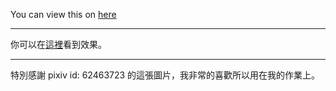 
You can view this on [here](https://kyob1010.github.io/ComputerGraphicsPratice/Texture)

***

你可以在[這裡](https://kyob1010.github.io/ComputerGraphicsPratice/Texture)看到效果。

***

特別感謝 pixiv id: 62463723 的這張圖片，我非常的喜歡所以用在我的作業上。
